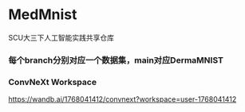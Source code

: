 # MedMnist
SCU大三下人工智能实践共享仓库
### 每个branch分别对应一个数据集，main对应DermaMNIST
### ConvNeXt Workspace
https://wandb.ai/1768041412/convnext?workspace=user-1768041412
